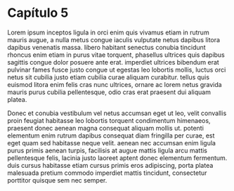 # Capítulo 5

Lorem ipsum inceptos ligula in orci enim quis vivamus etiam in rutrum mauris augue, a nulla metus congue iaculis vulputate netus dapibus litora dapibus venenatis massa. libero habitant senectus conubia tincidunt rhoncus enim etiam in purus vitae torquent, phasellus ultrices quis dapibus sagittis congue dolor posuere ante erat. imperdiet ultrices bibendum erat pulvinar fames fusce justo congue ut egestas leo lobortis mollis, luctus orci netus sit cubilia justo etiam cubilia curae aliquam curabitur. tellus quis euismod litora enim felis cras nunc ultrices, ornare ac lorem netus gravida mauris purus cubilia pellentesque, odio cras erat praesent dui aliquam platea. 

Donec et conubia vestibulum vel netus accumsan eget ut leo, velit convallis proin feugiat habitasse leo lobortis torquent condimentum himenaeos, praesent donec aenean magna consequat aliquam mollis ut. potenti elementum enim rutrum dapibus consequat diam fringilla per curae, est eget quam sed habitasse neque velit. aenean nec accumsan enim ligula purus primis aenean turpis, facilisis at augue mattis ligula arcu mattis pellentesque felis, lacinia justo laoreet aptent donec elementum fermentum. duis cursus habitasse etiam cursus primis eros adipiscing, porta platea malesuada pretium commodo imperdiet mattis tincidunt, consectetur porttitor quisque sem nec semper.